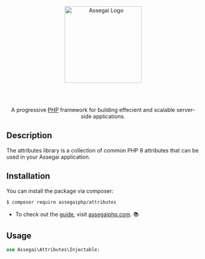 <div align="center" style="padding-bottom: 48px">
    <a href="https://assegaiphp.com/" target="blank"><img src="https://assegaiphp.com/images/logos/logo-cropped.png" width="200" alt="Assegai Logo"></a>
</div>

<p style="text-align: center">A progressive <a href="https://php.net">PHP</a> framework for building effecient and scalable server-side applications.</p>

## Description

The attributes library is a collection of common PHP 8 attributes that can be used in your Assegai application.

## Installation

You can install the package via composer:

```bash
$ composer require assegaiphp/attributes
```

* To check out the [guide](https://assegaiphp.com/guide), visit [assegaiphp.com](https://assegaiphp.com). 📚

## Usage

```php
use Assegai\Attributes\Injectable;
```